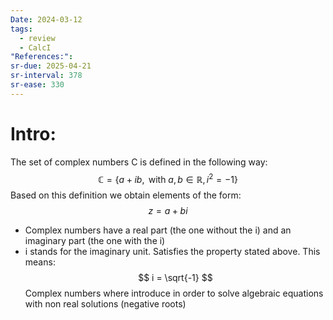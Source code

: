 ```yaml
---
Date: 2024-03-12
tags:
  - review
  - CalcI
"References:":
sr-due: 2025-04-21
sr-interval: 378
sr-ease: 330
---
```

# Intro:
The set of complex numbers C is defined in the following way: 
$$
\mathbb{C} = \{a + ib, \text{ with } a, b \in \mathbb{R}, i^2 = -1\}
$$
Based on this definition we obtain elements of the form: 
$$
z = a + bi
$$
+ Complex numbers have a real part (the one without the i) and an imaginary part (the one with the i)
+ i stands for the imaginary unit. Satisfies the property stated above. This means: 
$$
i = \sqrt{-1}
$$
Complex numbers where introduce in order to solve algebraic equations with non real solutions (negative roots)